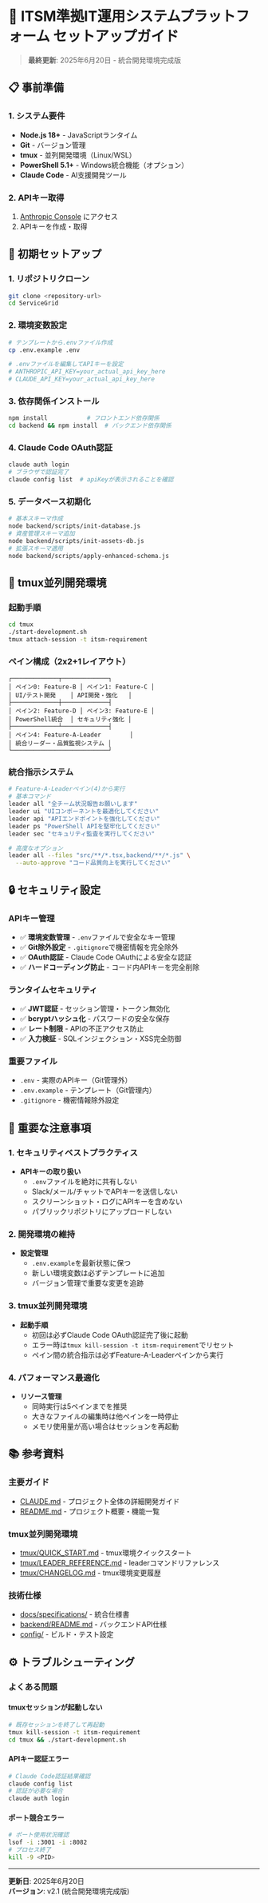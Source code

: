 # 🚀 ITSM準拠IT運用システムプラットフォーム セットアップガイド

> **最終更新**: 2025年6月20日 - 統合開発環境完成版

## 📋 事前準備

### 1. システム要件
- **Node.js 18+** - JavaScriptランタイム
- **Git** - バージョン管理
- **tmux** - 並列開発環境（Linux/WSL）
- **PowerShell 5.1+** - Windows統合機能（オプション）
- **Claude Code** - AI支援開発ツール

### 2. APIキー取得
1. [Anthropic Console](https://console.anthropic.com/) にアクセス
2. APIキーを作成・取得

## 🔧 初期セットアップ

### 1. リポジトリクローン
```bash
git clone <repository-url>
cd ServiceGrid
```

### 2. 環境変数設定
```bash
# テンプレートから.envファイル作成
cp .env.example .env

# .envファイルを編集してAPIキーを設定
# ANTHROPIC_API_KEY=your_actual_api_key_here
# CLAUDE_API_KEY=your_actual_api_key_here
```

### 3. 依存関係インストール
```bash
npm install           # フロントエンド依存関係
cd backend && npm install  # バックエンド依存関係
```

### 4. Claude Code OAuth認証
```bash
claude auth login
# ブラウザで認証完了
claude config list  # apiKeyが表示されることを確認
```

### 5. データベース初期化
```bash
# 基本スキーマ作成
node backend/scripts/init-database.js
# 資産管理スキーマ追加
node backend/scripts/init-assets-db.js
# 拡張スキーマ適用
node backend/scripts/apply-enhanced-schema.js
```

## 🎯 tmux並列開発環境

### 起動手順
```bash
cd tmux
./start-development.sh
tmux attach-session -t itsm-requirement
```

### ペイン構成（2x2+1レイアウト）
```
┌─────────────┬─────────────┐
│ ペイン0: Feature-B │ ペイン1: Feature-C │
│ UI/テスト開発    │ API開発・強化   │
├─────────────┼─────────────┤
│ ペイン2: Feature-D │ ペイン3: Feature-E │
│ PowerShell統合  │ セキュリティ強化 │
├─────────────┴─────────────┤
│ ペイン4: Feature-A-Leader        │
│ 統合リーダー・品質監視システム │
└───────────────────────────┘
```

### 統合指示システム
```bash
# Feature-A-Leaderペイン(4)から実行
# 基本コマンド
leader all "全チーム状況報告お願いします"
leader ui "UIコンポーネントを最適化してください"
leader api "APIエンドポイントを強化してください"
leader ps "PowerShell APIを堅牢化してください"
leader sec "セキュリティ監査を実行してください"

# 高度なオプション
leader all --files "src/**/*.tsx,backend/**/*.js" \
  --auto-approve "コード品質向上を実行してください"
```

## 🔒 セキュリティ設定

### APIキー管理
- ✅ **環境変数管理** - `.env`ファイルで安全なキー管理
- ✅ **Git除外設定** - `.gitignore`で機密情報を完全除外
- ✅ **OAuth認証** - Claude Code OAuthによる安全な認証
- ✅ **ハードコーディング防止** - コード内APIキーを完全削除

### ランタイムセキュリティ
- ✅ **JWT認証** - セッション管理・トークン無効化
- ✅ **bcryptハッシュ化** - パスワードの安全な保存
- ✅ **レート制限** - APIの不正アクセス防止
- ✅ **入力検証** - SQLインジェクション・XSS完全防御

### 重要ファイル
- `.env` - 実際のAPIキー（Git管理外）
- `.env.example` - テンプレート（Git管理内）
- `.gitignore` - 機密情報除外設定

## 🚨 重要な注意事項

### 1. セキュリティベストプラクティス
- **APIキーの取り扱い**
  - `.env`ファイルを絶対に共有しない
  - Slack/メール/チャットでAPIキーを送信しない
  - スクリーンショット・ログにAPIキーを含めない
  - パブリックリポジトリにアップロードしない

### 2. 開発環境の維持
- **設定管理**
  - `.env.example`を最新状態に保つ
  - 新しい環境変数は必ずテンプレートに追加
  - バージョン管理で重要な変更を追跡

### 3. tmux並列開発環境
- **起動手順**
  - 初回は必ずClaude Code OAuth認証完了後に起動
  - エラー時は`tmux kill-session -t itsm-requirement`でリセット
  - ペイン間の統合指示は必ずFeature-A-Leaderペインから実行

### 4. パフォーマンス最適化
- **リソース管理**
  - 同時実行は5ペインまでを推奨
  - 大きなファイルの編集時は他ペインを一時停止
  - メモリ使用量が高い場合はセッションを再起動

## 📚 参考資料

### 主要ガイド
- [CLAUDE.md](./CLAUDE.md) - プロジェクト全体の詳細開発ガイド
- [README.md](./README.md) - プロジェクト概要・機能一覧

### tmux並列開発環境
- [tmux/QUICK_START.md](./tmux/QUICK_START.md) - tmux環境クイックスタート
- [tmux/LEADER_REFERENCE.md](./tmux/LEADER_REFERENCE.md) - leaderコマンドリファレンス
- [tmux/CHANGELOG.md](./tmux/CHANGELOG.md) - tmux環境変更履歴

### 技術仕様
- [docs/specifications/](./docs/specifications/) - 統合仕様書
- [backend/README.md](./backend/README.md) - バックエンドAPI仕様
- [config/](./config/) - ビルド・テスト設定

## ⚙️ トラブルシューティング

### よくある問題

#### tmuxセッションが起動しない
```bash
# 既存セッションを終了して再起動
tmux kill-session -t itsm-requirement
cd tmux && ./start-development.sh
```

#### APIキー認証エラー
```bash
# Claude Code認証結果確認
claude config list
# 認証が必要な場合
claude auth login
```

#### ポート競合エラー
```bash
# ポート使用状況確認
lsof -i :3001 -i :8082
# プロセス終了
kill -9 <PID>
```

---
**更新日**: 2025年6月20日  
**バージョン**: v2.1 (統合開発環境完成版)